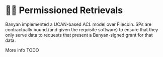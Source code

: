 # 🚵‍♀️ Permissioned Retrievals

Banyan implemented a UCAN-based ACL model over Filecoin. SPs are contractually bound (and given the requisite software) to ensure that they only serve data to requests that present a Banyan-signed grant for that data.

More info TODO
